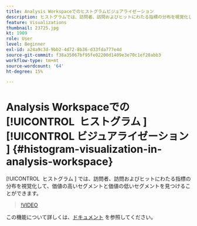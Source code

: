 ```yaml
---
title: Analysis Workspaceでのヒストグラムビジュアライゼーション
description: ヒストグラムでは、訪問者、訪問およびヒットにわたる指標の分布を視覚化して、価値の高いセグメントと価値の低いセグメントを見つけることができます。
feature: Visualizations
thumbnail: 23725.jpg
kt: 1909
role: User
level: Beginner
exl-id: a24a9c3d-9bb2-4d72-8b36-d33fda777e4d
source-git-commit: f38a35067bf95fe02200d1409e3e70c1ef28abb3
workflow-type: tm+mt
source-wordcount: '64'
ht-degree: 15%

---
```


# Analysis Workspaceでの [!UICONTROL &#x200B; ヒストグラム &#x200B;]&#x200B;[!UICONTROL &#x200B; ビジュアライゼーション &#x200B;] {#histogram-visualization-in-analysis-workspace}

[!UICONTROL &#x200B; ヒストグラム &#x200B;] では、訪問者、訪問およびヒットにわたる指標の分布を視覚化して、価値の高いセグメントと価値の低いセグメントを見つけることができます。

>[!VIDEO](https://video.tv.adobe.com/v/41500/?quality=12&learn=on&captions=jpn)

この機能について詳しくは、[ドキュメント](https://experienceleague.adobe.com/docs/analytics/analyze/analysis-workspace/visualizations/histogram.html?lang=ja) を参照してください。

